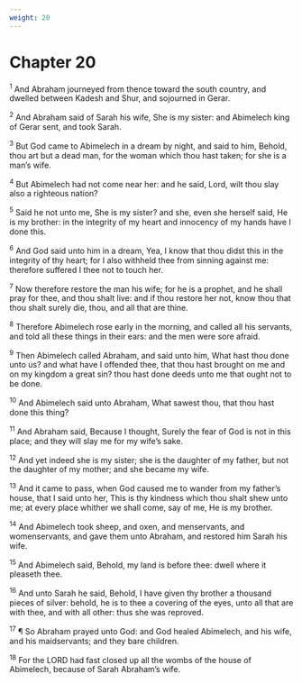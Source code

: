 ```yaml
---
weight: 20
---
```


# Chapter 20

<sup>1</sup> And Abraham journeyed from thence toward the south country, and dwelled between Kadesh and Shur, and sojourned in Gerar. 

<sup>2</sup> And Abraham said of Sarah his wife, She is my sister: and Abimelech king of Gerar sent, and took Sarah. 

<sup>3</sup> But God came to Abimelech in a dream by night, and said to him, Behold, thou art but a dead man, for the woman which thou hast taken; for she is a man’s wife. 

<sup>4</sup> But Abimelech had not come near her: and he said, Lord, wilt thou slay also a righteous nation? 

<sup>5</sup> Said he not unto me, She is my sister? and she, even she herself said, He is my brother: in the integrity of my heart and innocency of my hands have I done this. 

<sup>6</sup> And God said unto him in a dream, Yea, I know that thou didst this in the integrity of thy heart; for I also withheld thee from sinning against me: therefore suffered I thee not to touch her. 

<sup>7</sup> Now therefore restore the man his wife; for he is a prophet, and he shall pray for thee, and thou shalt live: and if thou restore her not, know thou that thou shalt surely die, thou, and all that are thine. 

<sup>8</sup> Therefore Abimelech rose early in the morning, and called all his servants, and told all these things in their ears: and the men were sore afraid. 

<sup>9</sup> Then Abimelech called Abraham, and said unto him, What hast thou done unto us? and what have I offended thee, that thou hast brought on me and on my kingdom a great sin? thou hast done deeds unto me that ought not to be done. 

<sup>10</sup> And Abimelech said unto Abraham, What sawest thou, that thou hast done this thing? 

<sup>11</sup> And Abraham said, Because I thought, Surely the fear of God is not in this place; and they will slay me for my wife’s sake. 

<sup>12</sup> And yet indeed she is my sister; she is the daughter of my father, but not the daughter of my mother; and she became my wife. 

<sup>13</sup> And it came to pass, when God caused me to wander from my father’s house, that I said unto her, This is thy kindness which thou shalt shew unto me; at every place whither we shall come, say of me, He is my brother. 

<sup>14</sup> And Abimelech took sheep, and oxen, and menservants, and womenservants, and gave them unto Abraham, and restored him Sarah his wife. 

<sup>15</sup> And Abimelech said, Behold, my land is before thee: dwell where it pleaseth thee. 

<sup>16</sup> And unto Sarah he said, Behold, I have given thy brother a thousand pieces of silver: behold, he is to thee a covering of the eyes, unto all that are with thee, and with all other: thus she was reproved. 

<sup>17</sup> ¶ So Abraham prayed unto God: and God healed Abimelech, and his wife, and his maidservants; and they bare children. 

<sup>18</sup> For the LORD had fast closed up all the wombs of the house of Abimelech, because of Sarah Abraham’s wife. 


